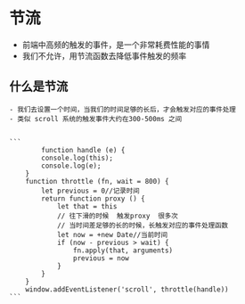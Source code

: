 # 节流

 - 前端中高频的触发的事件，是一个非常耗费性能的事情
 - 我们不允许，用节流函数去降低事件触发的频率

## 什么是节流
    - 我们去设置一个时间，当我们的时间足够的长后，才会触发对应的事件处理
    - 类似 scroll 系统的触发事件大约在300-500ms 之间


    ```
            function handle (e) {
            console.log(this);
            console.log(e);
        }
        function throttle (fn, wait = 800) {
            let previous = 0//记录时间
            return function proxy () {
                let that = this
                // 往下滑的时候  触发proxy  很多次
                // 当时间差足够的长的时候，长触发对应的事件处理函数
                let now = +new Date//当前时间
                if (now - previous > wait) {
                    fn.apply(that, arguments)
                    previous = now
                }
            }
        }
        window.addEventListener('scroll', throttle(handle))
    ```